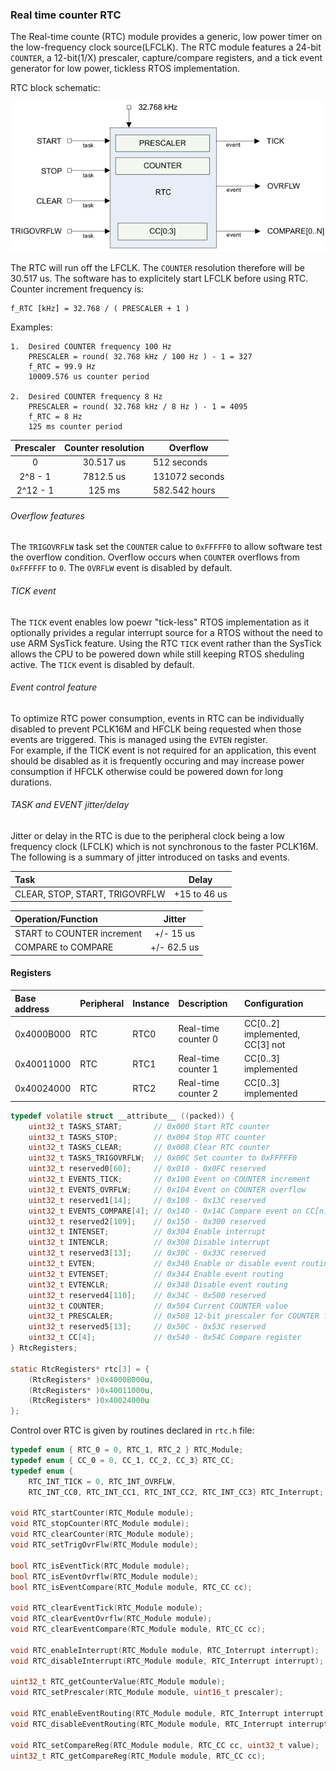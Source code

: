 ### Real time counter RTC
The Real-time counte (RTC) module provides a generic, low power timer on the
low-frequency clock source(LFCLK). The RTC module features a 24-bit `COUNTER`,
a 12-bit(1/X) prescaler, capture/compare registers, and a tick event generator
for low power, tickless RTOS implementation.

RTC block schematic:

![RTC block schematic](images/rtc_block_schematic.png)

The RTC will run off the LFCLK. The `COUNTER` resolution therefore will be
30.517 us. The software has to explicitely start LFCLK before using RTC.
Counter increment frequency is:
```
f_RTC [kHz] = 32.768 / ( PRESCALER + 1 )
```
Examples:
```
1.  Desired COUNTER frequency 100 Hz
    PRESCALER = round( 32.768 kHz / 100 Hz ) - 1 = 327
    f_RTC = 99.9 Hz
    10009.576 us counter period

2.  Desired COUNTER frequency 8 Hz
    PRESCALER = round( 32.768 kHz / 8 Hz ) - 1 = 4095
    f_RTC = 8 Hz
    125 ms counter period
```
| Prescaler | Counter resolution| Overflow       |
|:---------:|:-----------------:| -------------- |
| 0         | 30.517 us         | 512 seconds    |
| 2^8 - 1   | 7812.5 us         | 131072 seconds |
| 2^12 - 1  | 125 ms            | 582.542 hours  |

###### Overflow features
The `TRIGOVRFLW` task set the `COUNTER` calue to `0xFFFFF0` to allow software
test the overflow condition. Overflow occurs when `COUNTER` overflows from
`0xFFFFFF` to `0`. The `OVRFLW` event is disabled by default.

###### TICK event
The `TICK` event enables low poewr "tick-less" RTOS implementation as it
optionally privides a regular interrupt source for a RTOS without the need
to use ARM SysTick feature.
Using the RTC `TICK` event rather than the SysTick allows the CPU to be powered
down while still keeping RTOS sheduling active. The `TICK` event is disabled
by default.

###### Event control feature
To optimize RTC power consumption, events in RTC can be individually disabled
to prevent PCLK16M and HFCLK being requested when those events are triggered.
This is managed using the `EVTEN` register. \
For example, if the TICK event is not required for an application, this event
should be disabled as it is frequently occuring and may increase power
consumption if HFCLK otherwise could be powered down for long durations.

###### TASK and EVENT jitter/delay
Jitter or delay in the RTC is due to the peripheral clock being a low frequency
clock (LFCLK) which is not synchronous to the faster PCLK16M. \
The following is a summary of jitter introduced on tasks and events.

| Task                           | Delay        |
|:-------------------------------|:-----------: |
| CLEAR, STOP, START, TRIGOVRFLW | +15 to 46 us |

| Operation/Function             | Jitter       |
|:-------------------------------|:-----------: |
| START to COUNTER increment     | +/- 15 us    |
| COMPARE to COMPARE             | +/- 62.5 us  |

#### Registers
| Base address | Peripheral | Instance | Description | Configuration |
|:-------------|:-----------|:---------|:------------|:--------------|
|0x4000B000|RTC|RTC0|Real-time counter 0|CC[0..2] implemented, CC[3] not|
|0x40011000|RTC|RTC1|Real-time counter 1|CC[0..3] implemented|
|0x40024000|RTC|RTC2|Real-time counter 2|CC[0..3] implemented|

```c
typedef volatile struct __attribute__ ((packed)) {
    uint32_t TASKS_START;       // 0x000 Start RTC counter
    uint32_t TASKS_STOP;        // 0x004 Stop RTC counter
    uint32_t TASKS_CLEAR;       // 0x008 Clear RTC counter
    uint32_t TASKS_TRIGOVRFLW;  // 0x00C Set counter to 0xFFFFF0
    uint32_t reserved0[60];     // 0x010 - 0x0FC reserved
    uint32_t EVENTS_TICK;       // 0x100 Event on COUNTER increment
    uint32_t EVENTS_OVRFLW;     // 0x104 Event on COUNTER overflow
    uint32_t reserved1[14];     // 0x108 - 0x13C reserved
    uint32_t EVENTS_COMPARE[4]; // 0x140 - 0x14C Compare event on CC[n] match
    uint32_t reserved2[109];    // 0x150 - 0x300 reserved
    uint32_t INTENSET;          // 0x304 Enable interrupt
    uint32_t INTENCLR;          // 0x308 Disable interrupt
    uint32_t reserved3[13];     // 0x30C - 0x33C reserved
    uint32_t EVTEN;             // 0x340 Enable or disable event routing
    uint32_t EVTENSET;          // 0x344 Enable event routing
    uint32_t EVTENCLR;          // 0x348 Disable event routing
    uint32_t reserved4[110];    // 0x34C - 0x500 reserved
    uint32_t COUNTER;           // 0x504 Current COUNTER value
    uint32_t PRESCALER;         // 0x508 12-bit prescaler for COUNTER frequency
    uint32_t reserved5[13];     // 0x50C - 0x53C reserved
    uint32_t CC[4];             // 0x540 - 0x54C Compare register
} RtcRegisters;

static RtcRegisters* rtc[3] = {
    (RtcRegisters* )0x4000B000u,
    (RtcRegisters* )0x40011000u,
    (RtcRegisters* )0x40024000u
};
```

Control over RTC is given by routines declared in `rtc.h` file:
```c
typedef enum { RTC_0 = 0, RTC_1, RTC_2 } RTC_Module;
typedef enum { CC_0 = 0, CC_1, CC_2, CC_3} RTC_CC;
typedef enum {
    RTC_INT_TICK = 0, RTC_INT_OVRFLW,
    RTC_INT_CC0, RTC_INT_CC1, RTC_INT_CC2, RTC_INT_CC3} RTC_Interrupt;

void RTC_startCounter(RTC_Module module);
void RTC_stopCounter(RTC_Module module);
void RTC_clearCounter(RTC_Module module);
void RTC_setTrigOvrFlw(RTC_Module module);

bool RTC_isEventTick(RTC_Module module);
bool RTC_isEventOvrflw(RTC_Module module);
bool RTC_isEventCompare(RTC_Module module, RTC_CC cc);

void RTC_clearEventTick(RTC_Module module);
void RTC_clearEventOvrflw(RTC_Module module);
void RTC_clearEventCompare(RTC_Module module, RTC_CC cc);

void RTC_enableInterrupt(RTC_Module module, RTC_Interrupt interrupt);
void RTC_disableInterrupt(RTC_Module module, RTC_Interrupt interrupt);

uint32_t RTC_getCounterValue(RTC_Module module);
void RTC_setPrescaler(RTC_Module module, uint16_t prescaler);

void RTC_enableEventRouting(RTC_Module module, RTC_Interrupt interrupt);
void RTC_disableEventRouting(RTC_Module module, RTC_Interrupt interrupt);

void RTC_setCompareReg(RTC_Module module, RTC_CC cc, uint32_t value);
uint32_t RTC_getCompareReg(RTC_Module module, RTC_CC cc);
```
